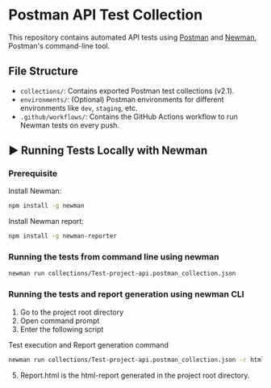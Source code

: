 # Postman API Test Collection 

This repository contains automated API tests using [Postman](https://www.postman.com/) and [Newman](https://www.npmjs.com/package/newman), Postman's command-line tool.

## File Structure

- `collections/`: Contains exported Postman test collections (v2.1).
- `environments/`: (Optional) Postman environments for different environments like `dev`, `staging`, etc.
- `.github/workflows/`: Contains the GitHub Actions workflow to run Newman tests on every push.

## ▶️ Running Tests Locally with Newman

### Prerequisite

Install Newman:

```bash
npm install -g newman
```

Install Newman report:

```bash
npm install -g newman-reporter
```

### Running the tests from command line using newman
```bash
newman run collections/Test-project-api.postman_collection.json
```


### Running the tests and report generation using newman CLI
1. Go to the project root directory
2. Open command prompt
3. Enter the following script

Test execution and Report generation command
   ```bash
   newman run collections/Test-project-api.postman_collection.json -r html --reporter-html-export Report.html
   ```
5. Report.html is the html-report generated in the project root directory.

